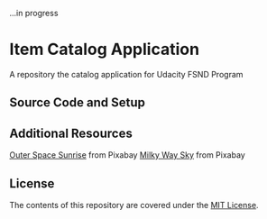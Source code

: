...in progress

# Item Catalog Application

A repository the catalog application for Udacity FSND Program

## Source Code and Setup

## Additional Resources

[Outer Space Sunrise](https://pixabay.com/en/sunrise-space-outer-globe-world-1756274/) from Pixabay
[Milky Way Sky](https://pixabay.com/en/milky-way-starry-sky-night-sky-star-2695569/) from Pixabay

## License

The contents of this repository are covered under the [MIT License](LICENSE).